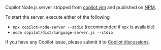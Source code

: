 Copilot Node.js server stripped from [copilot.vim] and published on [NPM][copilot-node-server-npm].

To start the server, execute either of the following

- `npx copilot-node-server --stdio` (recommended if `npx` is available)
- `node copilot/dist/language-server.js --stdio`

If you have any Copilot issue, please submit it to [Copilot discussions][copilot-discussions].

[copilot.vim]: https://github.com/github/copilot.vim
[copilot-discussions]: https://github.com/orgs/community/discussions/categories/copilot
[copilot-node-server-npm]: https://www.npmjs.com/package/copilot-node-server
